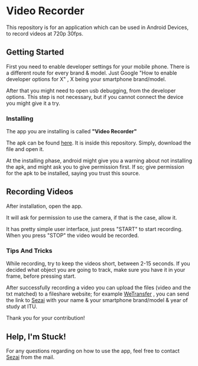 # Video Recorder

This repository is for an application which can be used in Android Devices, to record videos at 720p 30fps.

## Getting Started

First you need to enable developer settings for your mobile phone. There is a different route for every brand & model. Just Google "How to enable developer options for X" , X being your smartphone brand/model.

After that you might need to open usb debugging, from the developer options. This step is not necessary, but if you cannot connect the device you might give it a try.

### Installing

The app you are installing is called **"Video Recorder"**

The apk can be found [here](https://github.com/kantarcise/Video-Tracker/blob/master/VideoRecorder.apk). It is inside this repository. Simply, download the file and open it.

At the installing phase, android might give you a warning about not installing the apk, and might ask you to give permission first. If so; give permission for the apk to be installed, saying you trust this source.

 <!--- The next step is to make the folder inside your phones "Internal Storage." Basically make the folder named **"VideoSource"** inside **DCIM**. This is case-sensitive, so make sure you are naming the folder exactly this.
--->

## Recording Videos

After installation, open the app.

It will ask for permission to use the camera, if that is the case, allow it.

It has pretty simple user interface, just press "START" to start recording. When you press "STOP" the video would be recorded.

### Tips And Tricks

While recording, try to keep the videos short, between 2-15 seconds. If you decided what object you are going to track, make sure you have it in your frame, before pressing start. 

After successfully recording a video you can upload the files (video and the txt matched) to a fileshare website; for example [WeTransfer](https://wetransfer.com/) , you can send the link to [Sezai](mailto:sezaiburakkantarci@gmail.com) with your name & your smartphone brand/model & year of study at ITU.

Thank you for your contribution!

## Help, I'm Stuck!

For any questions regarding on how to use the app, feel free to contact [Sezai](mailto:sezaiburakkantarci@gmail.com) from the mail. 




